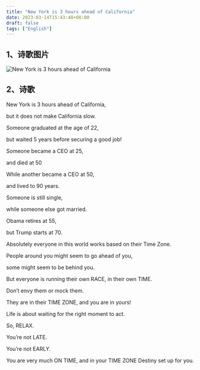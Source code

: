 ```yaml
---
title: "New York is 3 hours ahead of California"
date: 2023-03-14T15:43:48+08:00
draft: false
tags: ["English"]
---
```


## 1、诗歌图片

![New York is 3 hours ahead of California](https://vip2.loli.io/2023/03/14/GzvJj1L4UQ3EnFo.webp)

## 2、诗歌

New York is 3 hours ahead of California,

but it does not make California slow.

Someone graduated at the age of 22,

but waited 5 years before securing a good job!

Someone became a CEO at 25,

and died at 50

While another became a CEO at 50,

and lived to 90 years.

Someone is still single,

while someone else got married.

Obama retires at 55,

but Trump starts at 70.

Absolutely everyone in this world works based on their Time Zone.

People around you might seem to go ahead of you,

some might seem to be behind you.

But everyone is running their own RACE, in their own TIME.

Don’t envy them or mock them.

They are in their TIME ZONE, and you are in yours!

Life is about waiting for the right moment to act.

So, RELAX.

You’re not LATE.

You’re not EARLY.

You are very much ON TIME, and in your TIME ZONE Destiny set up for you.